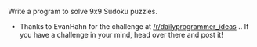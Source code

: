 <div class="md"><p>Write a program to solve 9x9 Sudoku puzzles.</p>
<ul>
<li>Thanks to EvanHahn for the challenge at <a href="/r/dailyprogrammer_ideas">/r/dailyprogrammer_ideas</a> .. If you have a challenge in your mind, head over there and post it!</li>
</ul>
</div>
